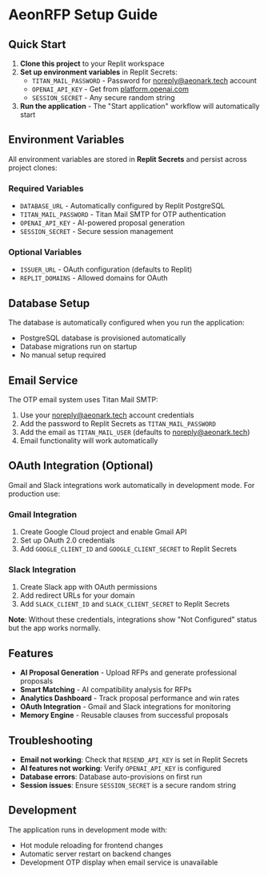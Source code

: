 # AeonRFP Setup Guide

## Quick Start

1. **Clone this project** to your Replit workspace
2. **Set up environment variables** in Replit Secrets:
   - `TITAN_MAIL_PASSWORD` - Password for noreply@aeonark.tech account
   - `OPENAI_API_KEY` - Get from [platform.openai.com](https://platform.openai.com)
   - `SESSION_SECRET` - Any secure random string
3. **Run the application** - The "Start application" workflow will automatically start

## Environment Variables

All environment variables are stored in **Replit Secrets** and persist across project clones:

### Required Variables
- `DATABASE_URL` - Automatically configured by Replit PostgreSQL
- `TITAN_MAIL_PASSWORD` - Titan Mail SMTP for OTP authentication
- `OPENAI_API_KEY` - AI-powered proposal generation
- `SESSION_SECRET` - Secure session management

### Optional Variables
- `ISSUER_URL` - OAuth configuration (defaults to Replit)
- `REPLIT_DOMAINS` - Allowed domains for OAuth

## Database Setup

The database is automatically configured when you run the application:
- PostgreSQL database is provisioned automatically
- Database migrations run on startup
- No manual setup required

## Email Service

The OTP email system uses Titan Mail SMTP:
1. Use your noreply@aeonark.tech account credentials
2. Add the password to Replit Secrets as `TITAN_MAIL_PASSWORD`
3. Add the email as `TITAN_MAIL_USER` (defaults to noreply@aeonark.tech)
4. Email functionality will work automatically

## OAuth Integration (Optional)

Gmail and Slack integrations work automatically in development mode. For production use:

### Gmail Integration
1. Create Google Cloud project and enable Gmail API
2. Set up OAuth 2.0 credentials
3. Add `GOOGLE_CLIENT_ID` and `GOOGLE_CLIENT_SECRET` to Replit Secrets

### Slack Integration  
1. Create Slack app with OAuth permissions
2. Add redirect URLs for your domain
3. Add `SLACK_CLIENT_ID` and `SLACK_CLIENT_SECRET` to Replit Secrets

**Note**: Without these credentials, integrations show "Not Configured" status but the app works normally.

## Features

- **AI Proposal Generation** - Upload RFPs and generate professional proposals
- **Smart Matching** - AI compatibility analysis for RFPs
- **Analytics Dashboard** - Track proposal performance and win rates
- **OAuth Integration** - Gmail and Slack integrations for monitoring
- **Memory Engine** - Reusable clauses from successful proposals

## Troubleshooting

- **Email not working**: Check that `RESEND_API_KEY` is set in Replit Secrets
- **AI features not working**: Verify `OPENAI_API_KEY` is configured
- **Database errors**: Database auto-provisions on first run
- **Session issues**: Ensure `SESSION_SECRET` is a secure random string

## Development

The application runs in development mode with:
- Hot module reloading for frontend changes
- Automatic server restart on backend changes
- Development OTP display when email service is unavailable